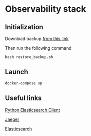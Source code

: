 # Observability stack

## Initialization

Download backup [from this link](https://univaq-my.sharepoint.com/:u:/g/personal/luca_traini_univaq_it/EeclQo3U0cBGvsgI3ATok0wBWLxnt92Rgy5ANUuT0EK3Ag?e=Dk5FHc)

Then run the following command

``bash restore_backup.sh``

## Launch

``docker-compose up``

## Useful links

[Python Elasticsearch Client](https://elasticsearch-py.readthedocs.io/)

[Jaeger](https://www.jaegertracing.io)

[Elasticsearch](https://www.elastic.co/guide/en/elasticsearch/reference/current/index.html)